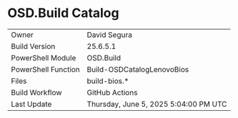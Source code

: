 ﻿# OSD.Build Catalog

| | |
|-|-|
| Owner | David Segura |
| Build Version | 25.6.5.1 |
| PowerShell Module | OSD.Build |
| PowerShell Function | Build-OSDCatalogLenovoBios |
| Files | build-bios.* |
| Build Workflow | GitHub Actions |
| Last Update | Thursday, June 5, 2025 5:04:00 PM UTC |
